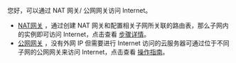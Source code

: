 您好，可以通过 NAT 网关/ 公网网关访问 Internet。

-  [NAT网关](https://cloud.tencent.com/doc/product/215/4975) ，通过创建 NAT 网关和配置相关子网所关联的路由表，那么子网内的实例即可访问 Internet，点击查看 [步骤详情](https://cloud.tencent.com/document/product/215/4975#.E6.93.8D.E4.BD.9C.E6.8C.87.E5.8D.97)。
-  [公网网关](https://cloud.tencent.com/doc/product/215/4972) ，没有外网 IP 但需要进行 Internet 访问的云服务器可通过位于不同子网的公网网关来访问 Internet，点击查看 [操作指南](https://cloud.tencent.com/document/product/215/4972#.E6.93.8D.E4.BD.9C.E6.8C.87.E5.8D.976)。
